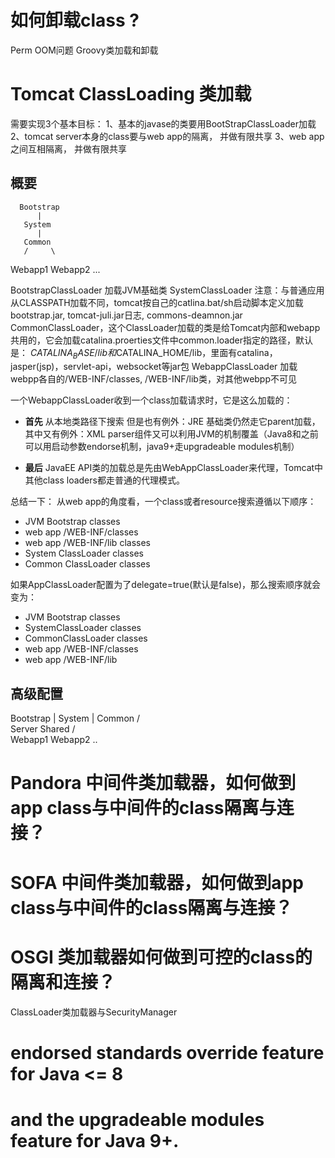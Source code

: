 
# 如何卸载class ?

Perm OOM问题
Groovy类加载和卸载


# Tomcat ClassLoading 类加载

需要实现3个基本目标：
1、基本的javase的类要用BootStrapClassLoader加载
2、tomcat server本身的class要与web app的隔离， 并做有限共享
3、web app之间互相隔离， 并做有限共享


## 概要
      Bootstrap
          |
       System
          |
       Common
       /     \
  Webapp1   Webapp2 ...

BootstrapClassLoader 加载JVM基础类
SystemClassLoader 注意：与普通应用从CLASSPATH加载不同，tomcat按自己的catlina.bat/sh启动脚本定义加载bootstrap.jar, tomcat-juli.jar日志, commons-deamnon.jar
CommonClassLoader，这个ClassLoader加载的类是给Tomcat内部和webapp共用的，它会加载catalina.proerties文件中common.loader指定的路径，默认是： $CATALINA_BASE/lib和$CATALINA_HOME/lib，里面有catalina，jasper(jsp)，servlet-api，websocket等jar包
WebappClassLoader 加载webpp各自的/WEB-INF/classes, /WEB-INF/lib类，对其他webpp不可见


一个WebappClassLoader收到一个class加载请求时，它是这么加载的：
- **首先** 从本地类路径下搜索
但是也有例外：JRE 基础类仍然走它parent加载，
其中又有例外：XML parser组件又可以利用JVM的机制覆盖（Java8和之前可以用启动参数endorse机制，java9+走upgradeable modules机制）

- **最后** JavaEE API类的加载总是先由WebAppClassLoader来代理，Tomcat中其他class loaders都走普通的代理模式。

总结一下：
从web app的角度看，一个class或者resource搜索遵循以下顺序：
- JVM Bootstrap classes 
- web app /WEB-INF/classes  
- web app /WEB-INF/lib classes
- System ClassLoader classes
- Common ClassLoader classes

如果AppClassLoader配置为了delegate=true(默认是false)，那么搜索顺序就会变为：
- JVM Bootstrap classes
- SystemClassLoader classes
- CommonClassLoader classes
- web app /WEB-INF/classes
- web app /WEB-INF/lib


## 高级配置

  Bootstrap
      |
    System
      |
    Common
     /  \
Server  Shared
         /  \
   Webapp1  Webapp2 ..


# Pandora 中间件类加载器，如何做到app class与中间件的class隔离与连接？

# SOFA 中间件类加载器，如何做到app class与中间件的class隔离与连接？

# OSGI 类加载器如何做到可控的class的隔离和连接？


ClassLoader类加载器与SecurityManager


# endorsed standards override feature for Java <= 8 

# and the upgradeable modules feature for Java 9+.


























